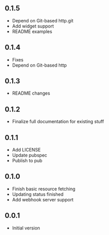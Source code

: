 ## 0.1.5

- Depend on Git-based http.git
- Add widget support
- README examples

## 0.1.4

- Fixes
- Depend on Git-based http

## 0.1.3

- README changes

## 0.1.2

- Finalize full documentation for existing stuff

## 0.1.1

- Add LICENSE
- Update pubspec
- Publish to pub

## 0.1.0

- Finish basic resource fetching
- Updating status finished
- Add webhook server support

## 0.0.1

- Initial version
